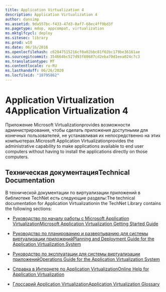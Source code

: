 ```yaml
---
title: Application Virtualization 4
description: Application Virtualization 4
author: dansimp
ms.assetid: 9da557bc-f433-47d3-8af7-68ec4ff9bd3f
ms.pagetype: mdop, appcompat, virtualization
ms.mktglfcycl: deploy
ms.sitesec: library
ms.prod: w10
ms.date: 06/16/2016
ms.openlocfilehash: c62847515216cf0a02bbc81f02bc179be36161ae
ms.sourcegitcommit: 354664bc527d93f80687cd2eba70d1eea024c7c3
ms.translationtype: MT
ms.contentlocale: ru-RU
ms.lasthandoff: 06/26/2020
ms.locfileid: "10795862"
---
```

# <span data-ttu-id="75fd3-103">Application Virtualization 4</span><span class="sxs-lookup"><span data-stu-id="75fd3-103">Application Virtualization 4</span></span>


<span data-ttu-id="75fd3-104">Приложение Microsoft Virtualizationprovides возможности администрирования, чтобы сделать приложения доступными для конечных пользователей, не устанавливая их непосредственно на этих компьютерах.</span><span class="sxs-lookup"><span data-stu-id="75fd3-104">Microsoft Application Virtualizationprovides the administrative capability to make applications available to end user computers without having to install the applications directly on those computers.</span></span>

## <span data-ttu-id="75fd3-105">Техническая документация</span><span class="sxs-lookup"><span data-stu-id="75fd3-105">Technical Documentation</span></span>


<span data-ttu-id="75fd3-106">В технической документации по виртуализации приложений в библиотеке TechNet есть следующие разделы:</span><span class="sxs-lookup"><span data-stu-id="75fd3-106">The technical documentation for Application Virtualizationin the TechNet Library contains the following sections:</span></span>

-   [<span data-ttu-id="75fd3-107">Руководство по началу работы с Microsoft Application Virtualization</span><span class="sxs-lookup"><span data-stu-id="75fd3-107">Microsoft Application Virtualization Getting Started Guide</span></span>](microsoft-application-virtualization-getting-started-guide.md)

-   [<span data-ttu-id="75fd3-108">Руководство по планированию и развертыванию для системы виртуализации приложений</span><span class="sxs-lookup"><span data-stu-id="75fd3-108">Planning and Deployment Guide for the Application Virtualization System</span></span>](planning-and-deployment-guide-for-the-application-virtualization-system.md)

-   [<span data-ttu-id="75fd3-109">Руководство по эксплуатации для системы виртуализации приложений</span><span class="sxs-lookup"><span data-stu-id="75fd3-109">Operations Guide for the Application Virtualization System</span></span>](operations-guide-for-the-application-virtualization-system.md)

-   [<span data-ttu-id="75fd3-110">Справка в Интернете по Application Virtualization</span><span class="sxs-lookup"><span data-stu-id="75fd3-110">Online Help for Application Virtualization</span></span>](online-help-for-application-virtualization.md)

-   [<span data-ttu-id="75fd3-111">Глоссарий Application Virtualization</span><span class="sxs-lookup"><span data-stu-id="75fd3-111">Application Virtualization Glossary</span></span>](application-virtualization-glossary.md)

 

 






